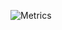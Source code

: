 ![Metrics](https://metrics.lecoq.io/furrecs1907?template=terminal&isocalendar=1&lines=1&base=header%2C%20activity%2C%20community%2C%20repositories%2C%20metadata&base.indepth=false&base.hireable=false&isocalendar=false&isocalendar.duration=half-year&lines=false&lines.sections=base&lines.repositories.limit=4&lines.history.limit=1&config.timezone=Europe%2FStockholm)
